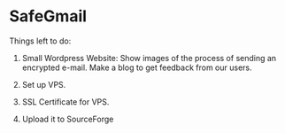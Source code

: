 SafeGmail
=========

Things left to do:

1. Small Wordpress Website: 
Show images of the process of sending an encrypted e-mail.
Make a blog to get feedback from our users. 

2. Set up VPS. 

3. SSL Certificate for VPS.

4. Upload it to SourceForge
